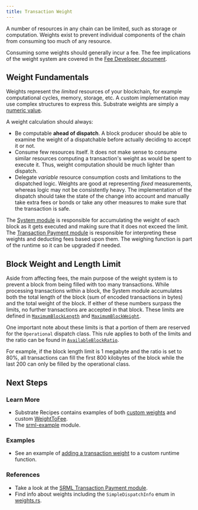 ```yaml
---
title: Transaction Weight
---
```


A number of resources in any chain can be limited, such as storage or computation. Weights exist to
prevent individual components of the chain from consuming too much of any resource.

Consuming some weights should generally incur a fee. The fee implications of the weight system are
covered in the [Fee Developer document](development/module/fees.md).

## Weight Fundamentals

Weights represent the _limited_ resources of your blockchain, for example computational cycles,
memory, storage, etc. A custom implementation may use complex structures to express this. Substrate
weights are simply a [numeric value](/rustdocs/master/sr_primitives/weights/type.Weight.html).

A weight calculation should always:

- Be computable __ahead of dispatch__. A block producer should be able to examine the weight of a
  dispatchable before actually deciding to accept it or not.
- Consume few resources itself. It does not make sense to consume similar resources computing a
  transaction's weight as would be spent to execute it. Thus, weight computation should be much
  lighter than dispatch.
- Delegate _variable_ resource consumption costs and limitations to the dispatched logic. Weights
  are good at representing _fixed_ measurements, whereas logic may not be consistently heavy. The
  implementation of the dispatch should take the state of the change into account and manually take
  extra fees or bonds or take any other measures to make sure that the transaction is safe.

The [System module](https://substrate.dev/rustdocs/master/srml_system/struct.Module.html) is
responsible for accumulating the weight of each block as it gets executed and making sure that it
does not exceed the limit. The [Transaction Payment
module](https://substrate.dev/rustdocs/master/srml_transaction_payment/index.html) is responsible
for interpreting these weights and deducting fees based upon them. The weighing function is part of
the runtime so it can be upgraded if needed.

## Block Weight and Length Limit

Aside from affecting fees, the main purpose of the weight system is to prevent a block from being
filled with too many transactions. While processing transactions within a block, the System module
accumulates both the total length of the block (sum of encoded transactions in bytes) and the total
weight of the block. If either of these numbers surpass the limits, no further transactions are
accepted in that block. These limits are defined in
[`MaximumBlockLength`](/rustdocs/master/srml_system/trait.Trait.html#associatedtype.MaximumBlockLength)
and
[`MaximumBlockWeight`](/rustdocs/master/srml_system/trait.Trait.html#associatedtype.MaximumBlockLength).

One important note about these limits is that a portion of them are reserved for the `Operational`
dispatch class. This rule applies to both of the limits and the ratio can be found in
[`AvailableBlockRatio`](/rustdocs/master/srml_system/trait.Trait.html#associatedtype.AvailableBlockRatio).

For example, if the block length limit is 1 megabyte and the ratio is set to 80%, all transactions
can fill the first 800 kilobytes of the block while the last 200 can only be filled by the
operational class.

## Next Steps

### Learn More

- Substrate Recipes contains examples of both [custom
  weights](https://github.com/substrate-developer-hub/recipes/tree/master/kitchen/modules/weights)
  and custom
  [WeightToFee](https://github.com/substrate-developer-hub/recipes/tree/master/kitchen/runtimes/weight-fee-runtime).
- The [srml-example](https://github.com/paritytech/substrate/blob/master/srml/example/src/lib.rs)
  module.

### Examples

- See an example of [adding a transaction
  weight](https://substrate.dev/recipes/design/econsecurity.html?highlight=weight#assigning-transaction-weights)
  to a custom runtime function.

### References

- Take a look at the [SRML Transaction Payment
  module](https://github.com/paritytech/substrate/blob/master/srml/transaction-payment/src/lib.rs).
- Find info about weights including the `SimpleDispatchInfo` enum in
  [weights.rs](https://github.com/paritytech/substrate/blob/master/core/sr-primitives/src/weights.rs).
